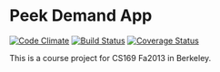 Peek Demand App
===============
[![Code Climate](https://codeclimate.com/github/zhaoyan1117/PeekDemand.png)](https://codeclimate.com/github/zhaoyan1117/PeekDemand)
[![Build Status](https://travis-ci.org/zhaoyan1117/PeekDemand.png?branch=master)](https://travis-ci.org/zhaoyan1117/PeekDemand)
[![Coverage Status](https://coveralls.io/repos/zhaoyan1117/PeekDemand/badge.png)](https://coveralls.io/r/zhaoyan1117/PeekDemand)

This is a course project for CS169 Fa2013 in Berkeley.